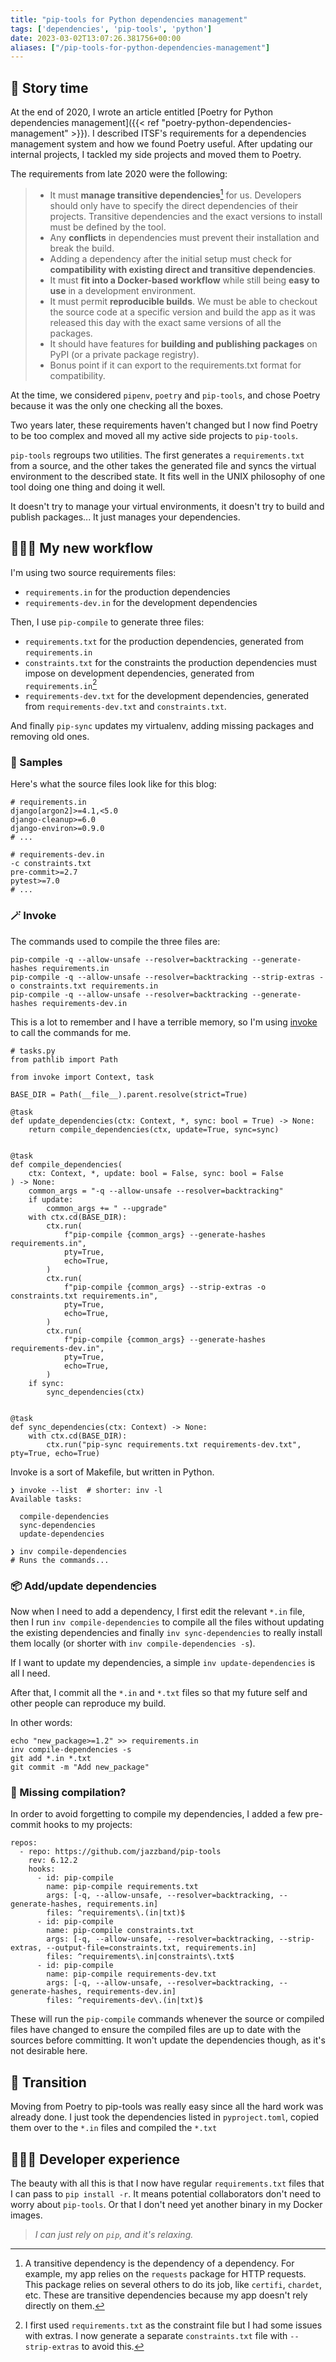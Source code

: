 ```yaml
---
title: "pip-tools for Python dependencies management"
tags: ['dependencies', 'pip-tools', 'python']
date: 2023-03-02T13:07:26.381756+00:00
aliases: ["/pip-tools-for-python-dependencies-management"]
---
```

## 📖 Story time

At the end of 2020, I wrote an article entitled [Poetry for Python dependencies management]({{< ref "poetry-python-dependencies-management" >}}). I described ITSF's requirements for a dependencies management system and how we found Poetry useful. After updating our internal projects, I tackled my side projects and moved them to Poetry.

The requirements from late 2020 were the following:

> * It must **manage transitive dependencies**[^transitive] for us. Developers should only have to specify the direct dependencies of their projects. Transitive dependencies and the exact versions to install must be defined by the tool.
> * Any **conflicts** in dependencies must prevent their installation and break the build.
> * Adding a dependency after the initial setup must check for **compatibility with existing direct and transitive dependencies**.
> * It must **fit into a Docker-based workflow** while still being **easy to use** in a development environment.
> * It must permit **reproducible builds**. We must be able to checkout the source code at a specific version and build the app as it was released this day with the exact same versions of all the packages.
> * It should have features for **building and publishing packages** on PyPI (or a private package registry).
> * Bonus point if it can export to the requirements.txt format for compatibility.

[^transitive]: A transitive dependency is the dependency of a dependency. For example, my app relies on the `requests` package for HTTP requests. This package relies on several others to do its job, like `certifi`, `chardet`, etc. These are transitive dependencies because my app doesn't rely directly on them.

At the time, we considered `pipenv`, `poetry` and `pip-tools`, and chose Poetry because it was the only one checking all the boxes.

Two years later, these requirements haven't changed but I now find Poetry to be too complex and moved all my active side projects to `pip-tools`.

`pip-tools` regroups two utilities. The first generates a `requirements.txt` from a source, and the other takes the generated file and syncs the virtual environment to the described state. It fits well in the UNIX philosophy of one tool doing one thing and doing it well.

It doesn't try to manage your virtual environments, it doesn't try to build and publish packages... It just manages your dependencies.

## 👨🏻‍🔧 My new workflow

I'm using two source requirements files:

* `requirements.in` for the production dependencies
* `requirements-dev.in` for the development dependencies

Then, I use `pip-compile` to generate three files:

* `requirements.txt` for the production dependencies, generated from `requirements.in`
* `constraints.txt` for the constraints the production dependencies must impose on development dependencies, generated from `requirements.in`[^constraints]
* `requirements-dev.txt` for the development dependencies, generated from `requirements-dev.txt` and `constraints.txt`.

[^constraints]: I first used `requirements.txt` as the constraint file but I had some issues with extras. I now generate a separate `constraints.txt` file with `--strip-extras` to avoid this.

And finally `pip-sync` updates my virtualenv, adding missing packages and removing old ones.

### 📑 Samples

Here's what the source files look like for this blog:

```plain
# requirements.in
django[argon2]>=4.1,<5.0
django-cleanup>=6.0
django-environ>=0.9.0
# ...
```

```plain
# requirements-dev.in
-c constraints.txt
pre-commit>=2.7
pytest>=7.0
# ...
```

### 🪄 Invoke

The commands used to compile the three files are:

```{ .shell .large }
pip-compile -q --allow-unsafe --resolver=backtracking --generate-hashes requirements.in
pip-compile -q --allow-unsafe --resolver=backtracking --strip-extras -o constraints.txt requirements.in
pip-compile -q --allow-unsafe --resolver=backtracking --generate-hashes requirements-dev.in
```

This is a lot to remember and I have a terrible memory, so I'm using [invoke](https://www.pyinvoke.org/) to call the commands for me.

```{ .python .large }
# tasks.py
from pathlib import Path

from invoke import Context, task

BASE_DIR = Path(__file__).parent.resolve(strict=True)

@task
def update_dependencies(ctx: Context, *, sync: bool = True) -> None:
    return compile_dependencies(ctx, update=True, sync=sync)


@task
def compile_dependencies(
    ctx: Context, *, update: bool = False, sync: bool = False
) -> None:
    common_args = "-q --allow-unsafe --resolver=backtracking"
    if update:
        common_args += " --upgrade"
    with ctx.cd(BASE_DIR):
        ctx.run(
            f"pip-compile {common_args} --generate-hashes requirements.in",
            pty=True,
            echo=True,
        )
        ctx.run(
            f"pip-compile {common_args} --strip-extras -o constraints.txt requirements.in",
            pty=True,
            echo=True,
        )
        ctx.run(
            f"pip-compile {common_args} --generate-hashes requirements-dev.in",
            pty=True,
            echo=True,
        )
    if sync:
        sync_dependencies(ctx)


@task
def sync_dependencies(ctx: Context) -> None:
    with ctx.cd(BASE_DIR):
        ctx.run("pip-sync requirements.txt requirements-dev.txt", pty=True, echo=True)
```

Invoke is a sort of Makefile, but written in Python.

```shell
❯ invoke --list  # shorter: inv -l
Available tasks:

  compile-dependencies
  sync-dependencies
  update-dependencies

❯ inv compile-dependencies
# Runs the commands...
```

### 📦 Add/update dependencies

Now when I need to add a dependency, I first edit the relevant `*.in` file, then I run `inv compile-dependencies` to compile all the files without updating the existing dependencies and finally `inv sync-dependencies` to really install them locally (or shorter with `inv compile-dependencies -s`).

If I want to update my dependencies, a simple `inv update-dependencies` is all I need.

After that, I commit all the `*.in` and `*.txt` files so that my future self and other people can reproduce my build.

In other words:

```shell
echo "new_package>=1.2" >> requirements.in
inv compile-dependencies -s
git add *.in *.txt
git commit -m "Add new_package"
```

### 👀 Missing compilation?

In order to avoid forgetting to compile my dependencies, I added a few pre-commit hooks to my projects:

```{ .yaml .large }
repos:
  - repo: https://github.com/jazzband/pip-tools
    rev: 6.12.2
    hooks:
      - id: pip-compile
        name: pip-compile requirements.txt
        args: [-q, --allow-unsafe, --resolver=backtracking, --generate-hashes, requirements.in]
        files: ^requirements\.(in|txt)$
      - id: pip-compile
        name: pip-compile constraints.txt
        args: [-q, --allow-unsafe, --resolver=backtracking, --strip-extras, --output-file=constraints.txt, requirements.in]
        files: ^requirements\.in|constraints\.txt$
      - id: pip-compile
        name: pip-compile requirements-dev.txt
        args: [-q, --allow-unsafe, --resolver=backtracking, --generate-hashes, requirements-dev.in]
        files: ^requirements-dev\.(in|txt)$
```

These will run the `pip-compile` commands whenever the source or compiled files have changed to ensure the compiled files are up to date with the sources before committing. It won't update the dependencies though, as it's not desirable here.

## 🔀 Transition

Moving from Poetry to pip-tools was really easy since all the hard work was already done. I just took the dependencies listed in `pyproject.toml`, copied them over to the `*.in` files and compiled the `*.txt`

## 👨🏻‍💻 Developer experience

The beauty with all this is that I now have regular `requirements.txt` files that I can pass to `pip install -r`. It means potential collaborators don't need to worry about `pip-tools`. Or that I don't need yet another binary in my Docker images.

> *I can just rely on `pip`, and it's relaxing.*
